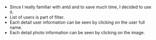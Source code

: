- Since I really familiar with antd and to save much time, I decided to use it.
- List of users is part of filter.
- Each detail user information can be seen by clicking on the user full name.
- Each detail photo information can be seen by clicking on the image.